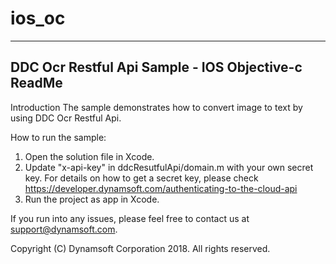 # ios_oc
---------------------------------------------------
DDC Ocr Restful Api Sample - IOS Objective-c ReadMe
---------------------------------------------------

Introduction
The sample demonstrates how to convert image to text by using DDC Ocr Restful Api.

How to run the sample:
1. Open the solution file in Xcode.
2. Update "x-api-key" in ddcResutfulApi/domain.m with your own secret key. For details on how to get a secret key, please check
   https://developer.dynamsoft.com/authenticating-to-the-cloud-api
3. Run the project as app in Xcode.


If you run into any issues, please feel free to contact us at support@dynamsoft.com.

Copyright (C) Dynamsoft Corporation 2018.  All rights reserved.
